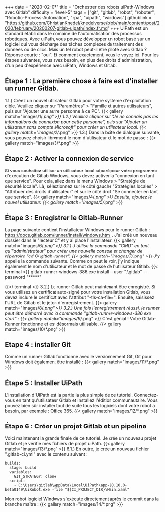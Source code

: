 +++
date = "2020-02-07"
title = "Orchestrer des robots uiPath-Windows avec Gitlab"
difficulty = "level-5"
tags = ["git", "gitlab", "robot", "roboter", "Robotic-Process-Automation", "rpa", "uipath", "windows"]
githublink = "https://github.com/ChristianKnedel/knedelverse/blob/main/content/post/2020/february/20200207-gitlab-uipath/index.fr.md"
+++
UiPath est un standard établi dans le domaine de l'automatisation des processus robotiques. Avec uiPath, vous pouvez développer un robot basé sur un logiciel qui vous décharge des tâches complexes de traitement des données ou de clics. Mais un tel robot peut-il être piloté avec Gitlab ? Réponse courte : "oui". Et comment exactement, vous le voyez ici. Pour les étapes suivantes, vous avez besoin, en plus des droits d'administration, d'un peu d'expérience avec uiPath, Windows et Gitlab.
## Étape 1 : La première chose à faire est d'installer un runner Gitlab.
1.1.) Créez un nouvel utilisateur Gitlab pour votre système d'exploitation cible. Veuillez cliquer sur "Paramètres" > "Famille et autres utilisateurs", puis sur "Ajouter une autre personne à ce PC".
{{< gallery match="images/1/*.png" >}}
1.2.) Veuillez cliquer sur "Je ne connais pas les informations de connexion pour cette personne", puis sur "Ajouter un utilisateur sans compte Microsoft" pour créer un utilisateur local.
{{< gallery match="images/2/*.png" >}}
1.3.) Dans la boîte de dialogue suivante, vous pouvez choisir librement le nom d'utilisateur et le mot de passe :
{{< gallery match="images/3/*.png" >}}

## Étape 2 : Activer la connexion de service
Si vous souhaitez utiliser un utilisateur local séparé pour votre programme d'exécution de Gitlab Windows, vous devez activer la "connexion en tant que service". Pour cela, allez dans le menu Windows > "Stratégie de sécurité locale". Là, sélectionnez sur le côté gauche "Stratégies locales" > "Attribuer des droits d'utilisateur" et sur le côté droit "Se connecter en tant que service".
{{< gallery match="images/4/*.png" >}}
Ensuite, ajoutez le nouvel utilisateur.
{{< gallery match="images/5/*.png" >}}

## Étape 3 : Enregistrer le Gitlab-Runner
La page suivante contient l'installateur Windows pour le runner Gitlab : https://docs.gitlab.com/runner/install/windows.html . J'ai créé un nouveau dossier dans le "lecteur C" et y ai placé l'installateur.
{{< gallery match="images/6/*.png" >}}
3.1.) J'utilise la commande "CMD" en tant qu'"administrateur" pour créer une nouvelle console et changer de répertoire "cd C:\gitlab-runner".
{{< gallery match="images/7/*.png" >}}
J'y appelle la commande suivante. Comme on peut le voir, j'y indique également le nom d'utilisateur et le mot de passe de l'utilisateur Gitlab.
{{< terminal >}}
gitlab-runner-windows-386.exe install --user ".\gitlab" --password "*****"

{{</ terminal >}}
3.2.) Le runner Gitlab peut maintenant être enregistré. Si vous utilisez un certificat auto-signé pour votre installation Gitlab, vous devez inclure le certificat avec l'attribut "-tls-ca-file=". Ensuite, saisissez l'URL de Gitlab et le jeton d'enregistrement.
{{< gallery match="images/8/*.png" >}}
3.2.) Une fois l'enregistrement réussi, le runner peut être démarré avec la commande "gitlab-runner-windows-386.exe start" :
{{< gallery match="images/9/*.png" >}}
C'est génial ! Votre Gitlab-Runner fonctionne et est désormais utilisable.
{{< gallery match="images/10/*.png" >}}

## Étape 4 : installer Git
Comme un runner Gitlab fonctionne avec le versionnement Git, Git pour Windows doit également être installé :
{{< gallery match="images/11/*.png" >}}

## Étape 5 : Installer UiPath
L'installation d'UiPath est la partie la plus simple de ce tutoriel. Connectez-vous en tant qu'utilisateur Gitlab et installez l'édition communautaire. Vous pouvez bien sûr installer tout de suite tous les logiciels dont votre robot a besoin, par exemple : Office 365.
{{< gallery match="images/12/*.png" >}}

## Étape 6 : Créer un projet Gitlab et un pipeline
Voici maintenant la grande finale de ce tutoriel. Je crée un nouveau projet Gitlab et je vérifie mes fichiers de projet uiPath.
{{< gallery match="images/13/*.png" >}}
6.1.) En outre, je crée un nouveau fichier ".gitlab-ci.yml" avec le contenu suivant :
```
build1:
  stage: build
  variables:
    GIT_STRATEGY: clone
  script:
    - C:\Users\gitlab\AppData\Local\UiPath\app-20.10.0-beta0149\UiRobot.exe -file "${CI_PROJECT_DIR}\Main.xaml"

```
Mon robot logiciel Windows s'exécute directement après le commit dans la branche maître :
{{< gallery match="images/14/*.png" >}}
